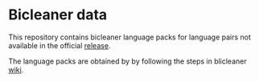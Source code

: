 # Bicleaner data

This repository contains bicleaner language packs for language pairs not available in the official [release](https://github.com/bitextor/bicleaner-data/releases).

The language packs are obtained by by following the steps in blicleaner [wiki](https://github.com/bitextor/bicleaner/wiki/How-to-train-your-Bicleaner).

